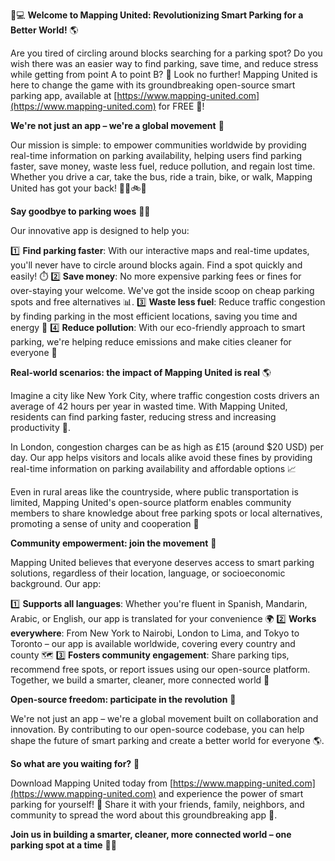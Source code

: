 🚗💻 **Welcome to Mapping United: Revolutionizing Smart Parking for a Better World!** 🌎

Are you tired of circling around blocks searching for a parking spot? Do you wish there was an easier way to find parking, save time, and reduce stress while getting from point A to point B? 🤔 Look no further! Mapping United is here to change the game with its groundbreaking open-source smart parking app, available at [https://www.mapping-united.com](https://www.mapping-united.com) for FREE 💸!

**We're not just an app – we're a global movement** 🌟

Our mission is simple: to empower communities worldwide by providing real-time information on parking availability, helping users find parking faster, save money, waste less fuel, reduce pollution, and regain lost time. Whether you drive a car, take the bus, ride a train, bike, or walk, Mapping United has got your back! 🚶‍♂️🚲🚌

**Say goodbye to parking woes** 🙅‍♀️

Our innovative app is designed to help you:

1️⃣ **Find parking faster**: With our interactive maps and real-time updates, you'll never have to circle around blocks again. Find a spot quickly and easily! ⏱️
2️⃣ **Save money**: No more expensive parking fees or fines for over-staying your welcome. We've got the inside scoop on cheap parking spots and free alternatives 📊.
3️⃣ **Waste less fuel**: Reduce traffic congestion by finding parking in the most efficient locations, saving you time and energy 💪
4️⃣ **Reduce pollution**: With our eco-friendly approach to smart parking, we're helping reduce emissions and make cities cleaner for everyone 🌿

**Real-world scenarios: the impact of Mapping United is real** 🌎

Imagine a city like New York City, where traffic congestion costs drivers an average of 42 hours per year in wasted time. With Mapping United, residents can find parking faster, reducing stress and increasing productivity 💼.

In London, congestion charges can be as high as £15 (around $20 USD) per day. Our app helps visitors and locals alike avoid these fines by providing real-time information on parking availability and affordable options 📈

Even in rural areas like the countryside, where public transportation is limited, Mapping United's open-source platform enables community members to share knowledge about free parking spots or local alternatives, promoting a sense of unity and cooperation 🌼

**Community empowerment: join the movement** 💪

Mapping United believes that everyone deserves access to smart parking solutions, regardless of their location, language, or socioeconomic background. Our app:

1️⃣ **Supports all languages**: Whether you're fluent in Spanish, Mandarin, Arabic, or English, our app is translated for your convenience 🌍
2️⃣ **Works everywhere**: From New York to Nairobi, London to Lima, and Tokyo to Toronto – our app is available worldwide, covering every country and county 🗺️
3️⃣ **Fosters community engagement**: Share parking tips, recommend free spots, or report issues using our open-source platform. Together, we build a smarter, cleaner, more connected world 🌈

**Open-source freedom: participate in the revolution** 🚀

We're not just an app – we're a global movement built on collaboration and innovation. By contributing to our open-source codebase, you can help shape the future of smart parking and create a better world for everyone 🌎.

**So what are you waiting for?** 🤔

Download Mapping United today from [https://www.mapping-united.com](https://www.mapping-united.com) and experience the power of smart parking for yourself! 📱 Share it with your friends, family, neighbors, and community to spread the word about this groundbreaking app 🌟.

**Join us in building a smarter, cleaner, more connected world – one parking spot at a time** 💚👏
